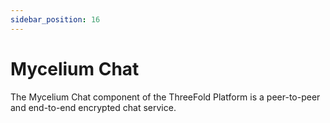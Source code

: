 ```yaml
---
sidebar_position: 16
---
```


# Mycelium Chat

The Mycelium Chat component of the ThreeFold Platform is a peer-to-peer and end-to-end encrypted chat service.